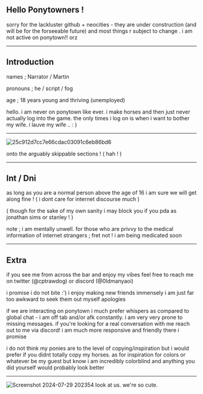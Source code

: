 ## Hello Ponytowners !
sorry for the lackluster github + neocities - they are under construction (and will be for the forseeable future) and most things r subject to change . i am not active on ponytown!! orz
***
## Introduction

names ; Narrator / Martin

pronouns ; he / script / fog 

age ; 18 years young and thriving (unemployed)

hello. i am never on ponytown like ever. i make horses and then just never actually log into the game. the only times i log on is when i want to bother my wife. i lauve my wife .. : )
***
![25c912d7cc7e66cdac03091c6eb86bd6](https://github.com/user-attachments/assets/75534e59-dda5-451b-b8d4-c5ee3e059ea2)

onto the arguably skippable sections ! ( hah ! )
***
## Int / Dni
as long as you are a normal person above the age of 16 i am sure we will get along fine ! ( i dont care for internet discourse much )

( though for the sake of my own sanity i may block you if you pda as jonathan sims or stanley ! )

note ; i am mentally unwell. for those who are privvy to the medical information of internet strangers ; fret not ! i am being medicated soon
***
## Extra
if you see me from across the bar and enjoy my vibes feel free to reach me on twitter (@cptrawdog) or discord (@0ldmanyaoi) 

i promise i do not bite :') i enjoy making new friends immensely i am just far too awkward to seek them out myself apologies 

if we are interacting on ponytown i much prefer whispers as compared to global chat - i am off tab and/or afk constantly. i am very very prone to missing messages. if you're looking for a real conversation with me reach out to me via discord! i am much more responsive and friendly there i promise

i do not think my ponies are to the level of copying/inspiration but i would prefer if you didnt totally copy my horses. as for inspiration for colors or whatever be my guest but know i am incredibly colorblind and anything you did yourself would probably look better
***
![Screenshot 2024-07-29 202354](https://github.com/user-attachments/assets/db4ba798-b56f-44ab-a78f-689e37643526) look at us. we're so cute.
